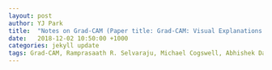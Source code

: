 ```yaml
---
layout: post
author: YJ Park
title:  "Notes on Grad-CAM (Paper title: Grad-CAM: Visual Explanations from Deep Networks via Gradient-based Localization)"
date:   2018-12-02 10:50:00 +1000
categories: jekyll update
tags: Grad-CAM, Ramprasaath R. Selvaraju, Michael Cogswell, Abhishek Das, Ramakrishna Vedantam, Devi Parikh, Dhruv Batra, Visual Explanations, 2016
---
```

<head>
	<!-- Global site tag (gtag.js) - Google Analytics -->
	<script async src="https://www.googletagmanager.com/gtag/js?id=UA-127453746-1"></script>
	<script>
		  window.dataLayer = window.dataLayer || [];
		  function gtag(){dataLayer.push(arguments);}
		  gtag('js', new Date());

		  gtag('config', 'UA-127453746-1');
	</script>
</head>

This week, our small deep learning study group decided to focus on a visualisation of layers since both of us wanted to see how the model sees through images when doing a classification task.


Computer vision tasks have been diversified into more than a labelling task, branching into 1) image classification (traditional single or multi labelling tasks); 2) object detection (localisation of an object); 3) semantic segmentation (pixel-wise localisation); 4) image captioning; and 5) visual question answering (VQA).

_Example of Semantic segmentation (3)_

![image of semantic segmentation](https://encrypted-tbn0.gstatic.com/images?q=tbn:ANd9GcRCAKpr3EHEEMooof6NzhnTvy-6aMND5rHHk53ymA-bOY478I9XkA)

Source: https://encrypted-tbn0.gstatic.com/images?q=tbn:ANd9GcRCAKpr3EHEEMooof6NzhnTvy-6aMND5rHHk53ymA-bOY478I9XkA 

_Example of Image captioning (4)_

![image of dense captioning](../../../../../../assets/images/Johnson_et_al_2015_Figure3.png)

Source: [Johnson et al., 2015](https://arxiv.org/abs/1511.07571) Figure 3 Example captions generated and localized by our model on test images. (from top-right corner)

_Example of Visual question answering (5)_

![image of visual question answering](../../../../../../assets/images/Ren_et_al_2015_Figure3.png)

Source: [Ren et al., 2015](https://arxiv.org/abs/1505.02074) Figure 3 Sample questions and responses from our system.

To effectively design, implement and deploy these models in real life, the authors for this paper articulates that it is important to focus on interpretability and transparency of the models:

1. to identify the failure modes (when the model performs worse than humans on a particular task(s));
2. to establish appropriate trust and confidence in users (when the model's performance is on par with humans); and
3. to teach how to make better decisions (when the model's performance is stronger than humans).

The interpretability and transparency of the models could provide 'why the models predict what they predict'.

## What would you consider a good visual explanation?
The authors defined two characteristics that make a good visual explanation: class discriminative and high resolution.

* Class discriminative means whether a visual explanation is provided for a localisation of an object of interest.

* High resolution in this case represents a visual explanation that could capture fine-grained details.

On this post, we will compare different visualisation techniques based on these two criteria to evaluate the extent of explanatory power.


## Why do we need Grad-CAM over other visualisation techniques?
In the past, visualisation was done through Guided Backpropagation ([Springenberg et al. (2014)](https://arxiv.org/abs/1412.6806)) or Deconvolution ([Zeiler and Furgus (2014)](https://arxiv.org/abs/1311.2901)). These visualisation techniques tended to provide a high resolution but they could not localise the object(s) of interest.

Grad-CAM is based on Class Activation Mapping (CAM) by [Zhou et al. (2015)](https://arxiv.org/abs/1512.04150) where CAM could identify discriminative regions for a particular class through CNNs.

Grad-CAM complements/generalises CAM because CAM cannot visualise localised regions through models other than CNNs whilst Grad-CAM could visualise regions not only through CNNs but also from other models such as CNNs with fully-connected layers (e.g. VGG), CNNs used for structured outputs (e.g. captioning) and CNNs used in tasks with multi-modal inputs (VQA) or reinforcement learning.

In addition, Guided Grad-CAM, combining Guided Backpropagation and Grad-CAM together, could provide both high resolution and localisation through point-wise multiplication of two different outputs.

_Comparison between Guided Backpropagation, Grad-CAM, and Guided Grad-CAM_

![image of comparison](../../../../../../assets/images/Selvaraju_et_al_2016_Figure1.png)

Source: [Selvaraju et al., 2016](https://arxiv.org/abs/1610.02391) Figure 1.

As you can see above, Guided Backpropagation (b) does not distinguish the object of interest from other objects from the image (i.e. a dog and a cat got visualised together).

Grad-CAM (c) focuses on cat for a cat classification but it does not provide any texture or feature of this cat (i.e. it only localise a cat).

Guided Grad-CAM (d) displays cat only but it also has a stripe-texture of the cat at the same time.

## What does Grad-CAM look-like?
![expression representing Grad-CAM](../../../../../../assets/expressions/Grad-CAM.png) expresses Grad-CAM where this expression represents "**the class-discriminative localisation map Grad-CAM**" with width _u_ and height _v_ for any class _c_.

There are two steps involved in calculating Grad-CAM.

> Step 1 ![expression for step1](../../../../../../assets/expressions/Grad-CAM_step1.png)


where represents a partial linearisation of the deep network downstream from A, and captures the importance of feature map _k_ for a target class _c_.

* In Step 1, the gradient of the score for class _c_, ![expression for prediction y for class c](../../../../../../assets/expressions/Grad-CAM_predy.png) before the softmax, is divided by feature map ![expression for feature map](../../../../../../assets/expressions/Grad-CAM_feature_map.png). 

* Then these will be global-average-pooled to get the neuron importance weight ![expression for the neuron importance](../../../../../../assets/expressions/Grad-CAM_neuron_importance.png).

In Step 2, to get Grad-CAM, do ReLU on this neuron importance weight is multiplied by feature maps. The authors applied ReLu to linear combination in order to increase the gradient of the score, ![expression for prediction y for class c](../../../../../../assets/expressions/Grad-CAM_predy.png), for a class of interest (i.e. pixels whose intensity should be increased).

> Step 2 ![expression for step2](../../../../../../assets/expressions/Grad-CAM_step2.png)

Source: [Selvaraju et al., 2016, pp. 3-4](https://arxiv.org/abs/1610.02391)

## Implementation of Grad-CAM through fast.ai library
The implementation code of Grad-CAM is adapted from Lecture 6 fast.ai course. The image dataset was collected from the web.

The full notebook can be found [here](https://github.com/YJAJ/Deep_learning_studies/blob/master/Insects_classification_with_Resnet_GradCAM.ipynb).

*Credit: A large part of this code is based on code from a fast.ai MOOC that will be publicly available in Jan 2019.*

![image of Grad-CAM on insect dataset](../../../../../../assets/images/Grad-CAM_on_insects.png)

As you can see from the notebook, heatmap indicates the object of interest within an image.

**Edit: I tried to implement Guided Grad-CAM on Monarch butterfly (Danaus plexippus) based on [this github repo](https://github.com/kazuto1011/grad-cam-pytorch).** 

The original image of an Monarch Butterfly was as follow:

![image of original monarch butterfly](../../../../../../assets/images/657_Danaus plexippus_Lepidoptera_00802633-19d7-46cb-be7a-66822ecdc7b5.jpg)

Image: Original image of an monarch butterfly

Guided Back Propagation provides a texture and general outline of the Monarch Butterfly.

![image of Guided Back Prop on monarch butterfly](../../../../../../assets/images/Danaus plexippus_gbp_resnet152.png)

Image: Guided Back Propagation on the image of an monarch butterfly

Grad-CAM identifies where the model focuses on to classify the image.

![image of Grad-CAM on monarch butterfly](../../../../../../assets/images/Danaus plexippus_gcam_resnet152.png)

Image: Grad-CAM on the image of an monarch butterfly

Because there were no other objects in the image, the image from Guided Grad-CAM appears to be quite similar to the one from Guided Back Propagation, but it does display slightly more details.

![image of Guided Grad-CAM on monarch butterfly](../../../../../../assets/images/Danaus plexippus_ggcam_resnet152.png)

Image: Guided Grad-CAM on the image of an monarch butterfly

## Lessons learnt and future to-do-list
Guided Backpropagation and Grad-CAM explains where the model focuses on when labelling. However, Guided Backpropagation is missing localisation while Grad-CAM is missing high-resolution.

During the next week, I would like to implement Guided Grad-CAM to see both localisation and high-resolution of visualised layers.

- [x] Guided Grad-CAM was implemented in Pytorch based on [this github repo](https://github.com/kazuto1011/grad-cam-pytorch).